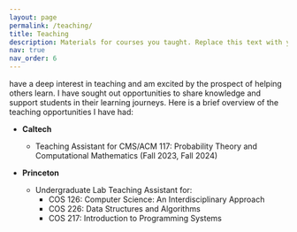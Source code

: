 ```yaml
---
layout: page
permalink: /teaching/
title: Teaching
description: Materials for courses you taught. Replace this text with your description.
nav: true
nav_order: 6
---
```

 have a deep interest in teaching and am excited by the prospect of helping others learn. I have sought out opportunities to share knowledge and support students in their learning journeys. Here is a brief overview of the teaching opportunities I have had:

- **Caltech**
  - Teaching Assistant for CMS/ACM 117: Probability Theory and Computational Mathematics (Fall 2023, Fall 2024)

- **Princeton**
  - Undergraduate Lab Teaching Assistant for:
    - COS 126: Computer Science: An Interdisciplinary Approach
    - COS 226: Data Structures and Algorithms
    - COS 217: Introduction to Programming Systems